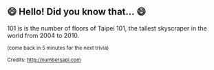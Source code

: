 ## 😄 Hello! Did you know that... 😄
101 is is the number of floors of Taipei 101, the tallest skyscraper in the world from 2004 to 2010.

<sup>(come back in 5 minutes for the next trivia)</sup>


<sup>Credits: http://numbersapi.com</sup>

